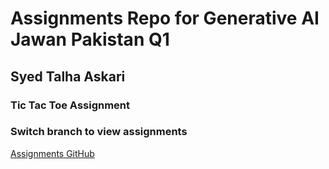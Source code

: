 # Assignments Repo for Generative AI Jawan Pakistan Q1
## Syed Talha Askari

### Tic Tac Toe Assignment

### Switch branch to view assignments

[Assignments GitHub](https://github.com/mdanish0320/teaching-class/blob/master/JP-BE-PY-batch-2/)